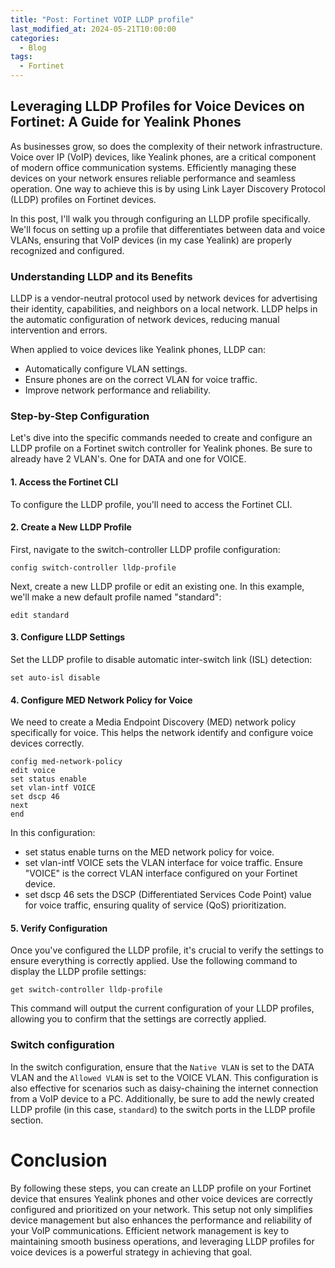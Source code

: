 ```yaml
---
title: "Post: Fortinet VOIP LLDP profile"
last_modified_at: 2024-05-21T10:00:00
categories:
  - Blog
tags:
  - Fortinet
---
```


## Leveraging LLDP Profiles for Voice Devices on Fortinet: A Guide for Yealink Phones

As businesses grow, so does the complexity of their network infrastructure. Voice over IP (VoIP) devices, like Yealink phones, are a critical component of modern office communication systems. Efficiently managing these devices on your network ensures reliable performance and seamless operation. One way to achieve this is by using Link Layer Discovery Protocol (LLDP) profiles on Fortinet devices.

In this post, I'll walk you through configuring an LLDP profile specifically. We'll focus on setting up a profile that differentiates between data and voice VLANs, ensuring that VoIP devices (in my case Yealink) are properly recognized and configured.

### Understanding LLDP and its Benefits

LLDP is a vendor-neutral protocol used by network devices for advertising their identity, capabilities, and neighbors on a local network. LLDP helps in the automatic configuration of network devices, reducing manual intervention and errors.

When applied to voice devices like Yealink phones, LLDP can:
- Automatically configure VLAN settings.
- Ensure phones are on the correct VLAN for voice traffic.
- Improve network performance and reliability.

### Step-by-Step Configuration

Let's dive into the specific commands needed to create and configure an LLDP profile on a Fortinet switch controller for Yealink phones. Be sure to already have 2 VLAN's. One for DATA and one for VOICE. 

#### 1. Access the Fortinet CLI

To configure the LLDP profile, you'll need to access the Fortinet CLI. 

#### 2. Create a New LLDP Profile

First, navigate to the switch-controller LLDP profile configuration:

```shell
config switch-controller lldp-profile
```
Next, create a new LLDP profile or edit an existing one. In this example, we'll make a new default profile named "standard":
```shell
edit standard
```

#### 3. Configure LLDP Settings
Set the LLDP profile to disable automatic inter-switch link (ISL) detection:
```shell
set auto-isl disable
```
#### 4. Configure MED Network Policy for Voice
We need to create a Media Endpoint Discovery (MED) network policy specifically for voice. This helps the network identify and configure voice devices correctly.
```shell
config med-network-policy
edit voice
set status enable
set vlan-intf VOICE
set dscp 46
next
end
```

In this configuration: 
- set status enable turns on the MED network policy for voice.
- set vlan-intf VOICE sets the VLAN interface for voice traffic. Ensure "VOICE" is the correct VLAN interface configured on your Fortinet device.
- set dscp 46 sets the DSCP (Differentiated Services Code Point) value for voice traffic, ensuring quality of service (QoS) prioritization.

#### 5. Verify Configuration
Once you've configured the LLDP profile, it's crucial to verify the settings to ensure everything is correctly applied. Use the following command to display the LLDP profile settings:
```shell
get switch-controller lldp-profile
```
This command will output the current configuration of your LLDP profiles, allowing you to confirm that the settings are correctly applied.

### Switch configuration
In the switch configuration, ensure that the `Native VLAN` is set to the DATA VLAN and the `Allowed VLAN` is set to the VOICE VLAN. This configuration is also effective for scenarios such as daisy-chaining the internet connection from a VoIP device to a PC. Additionally, be sure to add the newly created LLDP profile (in this case, `standard`) to the switch ports in the LLDP profile section.



# Conclusion
By following these steps, you can create an LLDP profile on your Fortinet device that ensures Yealink phones and other voice devices are correctly configured and prioritized on your network. This setup not only simplifies device management but also enhances the performance and reliability of your VoIP communications. Efficient network management is key to maintaining smooth business operations, and leveraging LLDP profiles for voice devices is a powerful strategy in achieving that goal. 